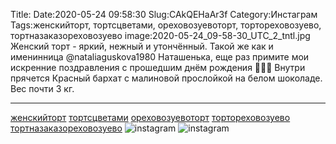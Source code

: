 Title:
Date:2020-05-24 09:58:30
Slug:CAkQEHaAr3f
Category:Инстаграм
Tags:женскийторт, тортсцветами, ореховозуевоторт, тортореховозуево, тортназаказореховозуево
image:2020-05-24_09-58-30_UTC_2_tntl.jpg
Женский торт - яркий,  нежный и утончённый.
Такой же как и именинница @nataliaguskova1980
Наташенька, еще  раз примите мои искренние поздравления с прошедшим днём рождения 💐💐💐
Внутри прячется Красный бархат с малиновой прослойкой на белом шоколаде.
Вес почти 3 кг.
__________________
[женскийторт]({tag}женскийторт) [тортсцветами]({tag}тортсцветами) [ореховозуевоторт]({tag}ореховозуевоторт) [тортореховозуево]({tag}тортореховозуево) [тортназаказореховозуево]({tag}тортназаказореховозуево)
![instagram]({attach}images/2020-05-24_09-58-30_UTC_2.jpg)
![instagram]({attach}images/2020-05-24_09-58-30_UTC_1.jpg)
